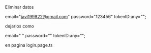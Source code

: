 Eliminar datos

email="javi199822@gmail.com"
password="123456"
tokenID:any="";

dejarlos como

email=" "
password=""
tokenID:any="";

en pagina login.page.ts
